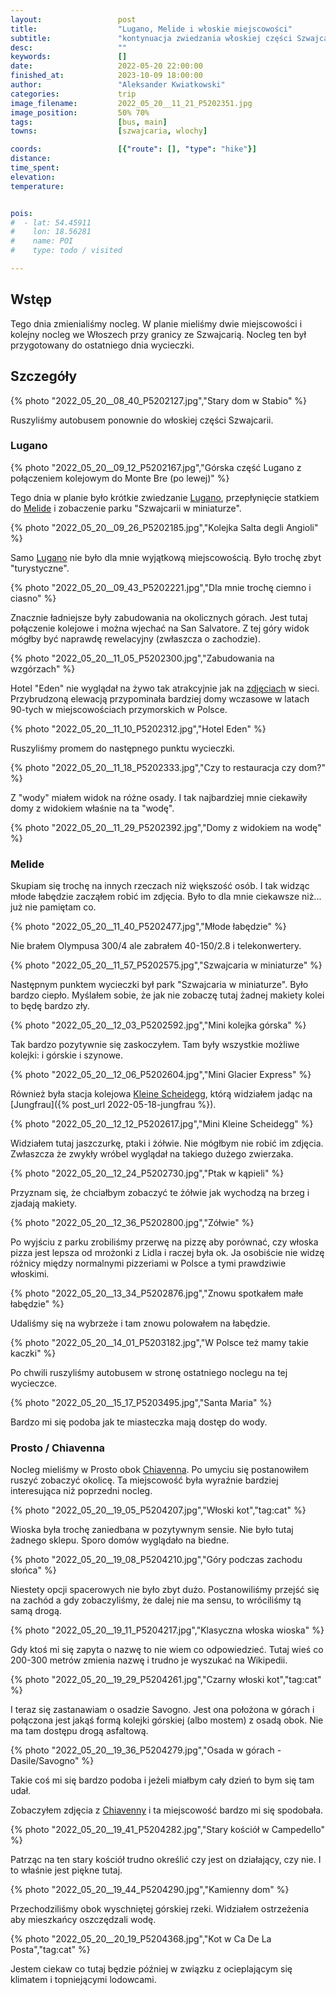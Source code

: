 ```yaml
---
layout:                 post
title:                  "Lugano, Melide i włoskie miejscowości"
subtitle:               "kontynuacja zwiedzania włoskiej części Szwajcarii i odkrycie bardzo ładnej włoskiej... wsi?"
desc:                   ""
keywords:               []
date:                   2022-05-20 22:00:00
finished_at:            2023-10-09 18:00:00
author:                 "Aleksander Kwiatkowski"
categories:             trip
image_filename:         2022_05_20__11_21_P5202351.jpg
image_position:         50% 70%
tags:                   [bus, main]
towns:                  [szwajcaria, wlochy]

coords:                 [{"route": [], "type": "hike"}]
distance:               
time_spent:             
elevation:              
temperature:            


pois:
#  - lat: 54.45911
#    lon: 18.56281
#    name: POI
#    type: todo / visited

---
```


[san_salvtore]: https://www.montesansalvatore.ch/en/
[hotel-eden-lugano]: http://grand-eden.hotelsinlugano.com/pl/

[wiki-kleine-scheidegg]: https://pl.wikipedia.org/wiki/Kleine_Scheidegg
[wiki-lugano]: https://pl.wikipedia.org/wiki/Lugano
[wiki-melide]: https://pl.wikipedia.org/wiki/Melide_(Szwajcaria)

## Wstęp

Tego dnia zmienialiśmy nocleg. W planie mieliśmy dwie miejscowości i kolejny
nocleg we Włoszech przy granicy ze Szwajcarią. Nocleg ten był przygotowany
do ostatniego dnia wycieczki.

## Szczegóły

{% photo "2022_05_20__08_40_P5202127.jpg","Stary dom w Stabio" %}

Ruszyliśmy autobusem ponownie do włoskiej części Szwajcarii.

### Lugano

{% photo "2022_05_20__09_12_P5202167.jpg","Górska część Lugano z połączeniem kolejowym do Monte Bre (po lewej)" %}

Tego dnia w planie było krótkie zwiedzanie [Lugano][wiki-lugano],
przepłynięcie statkiem do [Melide][wiki-melide]
i zobaczenie parku "Szwajcarii w miniaturze".

{% photo "2022_05_20__09_26_P5202185.jpg","Kolejka Salta degli Angioli" %}

Samo [Lugano][wiki-lugano] nie było dla mnie wyjątkową miejscowością. Było
trochę zbyt "turystyczne".

{% photo "2022_05_20__09_43_P5202221.jpg","Dla mnie trochę ciemno i ciasno" %}

Znacznie ładniejsze były zabudowania na okolicznych górach. Jest tutaj połączenie
kolejowe i można wjechać na San Salvatore. Z tej góry widok
mógłby być naprawdę rewelacyjny (zwłaszcza o zachodzie).

{% photo "2022_05_20__11_05_P5202300.jpg","Zabudowania na wzgórzach" %}

Hotel "Eden" nie wyglądał na żywo tak atrakcyjnie jak na
[zdjęciach][hotel-eden-lugano] w sieci.
Przybrudzoną elewacją przypominała bardziej domy wczasowe w latach 90-tych
w miejscowościach przymorskich  w Polsce.

{% photo "2022_05_20__11_10_P5202312.jpg","Hotel Eden" %}

Ruszyliśmy promem do następnego punktu wycieczki.

{% photo "2022_05_20__11_18_P5202333.jpg","Czy to restauracja czy dom?" %}

Z "wody" miałem widok na różne osady. I tak najbardziej mnie ciekawiły
domy z widokiem właśnie na ta "wodę".

{% photo "2022_05_20__11_29_P5202392.jpg","Domy z widokiem na wodę" %}

### Melide

Skupiam się trochę na innych rzeczach niż większość osób. I tak widząc
młode łabędzie zacząłem robić im zdjęcia. Było to dla mnie
ciekawsze niż... już nie pamiętam co.

{% photo "2022_05_20__11_40_P5202477.jpg","Młode łabędzie" %}

Nie brałem Olympusa 300/4 ale zabrałem 40-150/2.8 i telekonwertery.

{% photo "2022_05_20__11_57_P5202575.jpg","Szwajcaria w miniaturze" %}

Następnym punktem wycieczki był park "Szwajcaria w miniaturze".
Było bardzo ciepło. Myślałem sobie, że jak nie zobaczę tutaj
żadnej makiety kolei to będę bardzo zły.

{% photo "2022_05_20__12_03_P5202592.jpg","Mini kolejka górska" %}

Tak bardzo pozytywnie się zaskoczyłem. Tam były wszystkie możliwe
kolejki: i górskie i szynowe.

{% photo "2022_05_20__12_06_P5202604.jpg","Mini Glacier Express" %}

Również była stacja kolejowa [Kleine Scheidegg][wiki-kleine-scheidegg],
którą widziałem jadąc na [Jungfrau]({% post_url 2022-05-18-jungfrau %}).

{% photo "2022_05_20__12_12_P5202617.jpg","Mini Kleine Scheidegg" %}

Widziałem tutaj jaszczurkę, ptaki i żółwie. Nie mógłbym nie robić im
zdjęcia. Zwłaszcza że zwykły wróbel wyglądał na takiego dużego
zwierzaka.

{% photo "2022_05_20__12_24_P5202730.jpg","Ptak w kąpieli" %}

Przyznam się, że chciałbym zobaczyć te żółwie jak wychodzą na brzeg i
zjadają makiety.

{% photo "2022_05_20__12_36_P5202800.jpg","Zółwie" %}

Po wyjściu z parku zrobiliśmy przerwę na pizzę aby porównać, czy
włoska pizza jest lepsza od mrożonki z Lidla i raczej była ok. Ja
osobiście nie widzę różnicy między normalnymi pizzeriami w Polsce
a tymi prawdziwie włoskimi.

{% photo "2022_05_20__13_34_P5202876.jpg","Znowu spotkałem małe łabędzie" %}

Udaliśmy się na wybrzeże i tam znowu polowałem na łabędzie.

{% photo "2022_05_20__14_01_P5203182.jpg","W Polsce też mamy takie kaczki" %}

Po chwili ruszyliśmy autobusem w stronę ostatniego noclegu na tej wycieczce.

{% photo "2022_05_20__15_17_P5203495.jpg","Santa Maria" %}

Bardzo mi się podoba jak te miasteczka mają dostęp do wody.

### Prosto / Chiavenna

[wiki-chiavenna]: https://en.wikipedia.org/wiki/Chiavenna
[savogno]: https://www.valtellina.it/en/insights/town-and-city-breaks/3102

Nocleg mieliśmy w Prosto obok [Chiavenna][wiki-chiavenna].
Po umyciu się postanowiłem
ruszyć zobaczyć okolicę. Ta miejscowość była
wyraźnie bardziej interesująca niż poprzedni nocleg.

{% photo "2022_05_20__19_05_P5204207.jpg","Włoski kot","tag:cat" %}

Wioska była trochę zaniedbana w pozytywnym sensie. Nie było
tutaj żadnego sklepu. Sporo domów wyglądało na biedne.

{% photo "2022_05_20__19_08_P5204210.jpg","Góry podczas zachodu słońca" %}

Niestety opcji spacerowych nie było zbyt dużo.
Postanowiliśmy przejść się na zachód a gdy zobaczyliśmy, że dalej
nie ma sensu, to wróciliśmy tą samą drogą.

{% photo "2022_05_20__19_11_P5204217.jpg","Klasyczna włoska wioska" %}

Gdy ktoś mi się zapyta o nazwę to nie wiem co odpowiedzieć. Tutaj
wieś co 200-300 metrów zmienia nazwę i trudno je wyszukać na Wikipedii.

{% photo "2022_05_20__19_29_P5204261.jpg","Czarny włoski kot","tag:cat" %}

I teraz się zastanawiam o osadzie Savogno. Jest ona
położona w górach i połączona jest jakąś formą kolejki górskiej (albo
mostem) z osadą obok. Nie ma tam dostępu drogą asfaltową.

{% photo "2022_05_20__19_36_P5204279.jpg","Osada w górach - Dasile/Savogno" %}

Takie coś mi się bardzo podoba i jeżeli miałbym cały dzień to bym się tam udał.

Zobaczyłem zdjęcia z [Chiavenny][wiki-chiavenna] i ta miejscowość bardzo mi się
spodobała.

{% photo "2022_05_20__19_41_P5204282.jpg","Stary kościół w Campedello" %}

Patrząc na ten stary kościół trudno określić czy jest on działający, czy nie.
I to właśnie jest piękne tutaj.

{% photo "2022_05_20__19_44_P5204290.jpg","Kamienny dom" %}

Przechodziliśmy obok wyschniętej górskiej rzeki. Widziałem ostrzeżenia
aby mieszkańcy oszczędzali wodę.

{% photo "2022_05_20__20_19_P5204368.jpg","Kot w Ca De La Posta","tag:cat" %}

Jestem ciekaw co tutaj będzie później w związku z ocieplającym się klimatem
i topniejącymi lodowcami.
